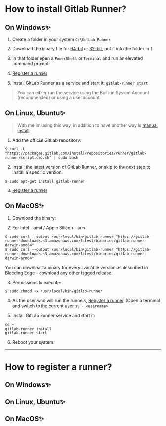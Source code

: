 # How to install Gitlab Runner?


## On Windows✨
1. Create a folder in your system `C:\GitLab-Runner`

2. Download the binary file for [64-bit](https://gitlab-runner-downloads.s3.amazonaws.com/latest/binaries/gitlab-runner-windows-amd64.exe) or [32-bit](https://gitlab-runner-downloads.s3.amazonaws.com/latest/binaries/gitlab-runner-windows-386.exe), put it into the folder in `1`

3. In that folder open a  `PowerShell` or `Terminal`  and run an elevated command prompt:

5. [Register a runner](https://docs.gitlab.com/runner/register/index.html)

6. Install GitLab Runner as a service and start it: `gitlab-runner start`
> You can either run the service using the Built-in System Account (recommended) or using a user account.


## On Linux, Ubuntu✨
> With me im using this way, in addition to have another way is [manual install](https://docs.gitlab.com/runner/install/linux-manually.html)
1. Add the official GitLab repository:
```
$ curl -L "https://packages.gitlab.com/install/repositories/runner/gitlab-runner/script.deb.sh" | sudo bash
```

2. Install the latest version of GitLab Runner, or skip to the next step to install a specific version:
```
$ sudo apt-get install gitlab-runner
```

3. [Register a runner](https://docs.gitlab.com/runner/register/index.html)


## On MacOS✨
1. Download the binary:

2. For Intel - amd / Apple Silicon - arm
```
$ sudo curl --output /usr/local/bin/gitlab-runner "https://gitlab-runner-downloads.s3.amazonaws.com/latest/binaries/gitlab-runner-darwin-amd64"
$ sudo curl --output /usr/local/bin/gitlab-runner "https://gitlab-runner-downloads.s3.amazonaws.com/latest/binaries/gitlab-runner-darwin-arm64"
```

You can download a binary for every available version as described in Bleeding Edge - download any other tagged release.

3. Permissions to execute:
```
$ sudo chmod +x /usr/local/bin/gitlab-runner
```

4. As the user who will run the runners, [Register a runner](https://docs.gitlab.com/runner/register/index.html). (Open a terminal and switch to the current user `su - <username>`


5. Install GitLab Runner service and start it:
```
cd ~
gitlab-runner install
gitlab-runner start
```

6. Reboot your system.

---


# How to register a runner? 


## On Windows✨
## On Linux, Ubuntu✨
## On MacOS✨
